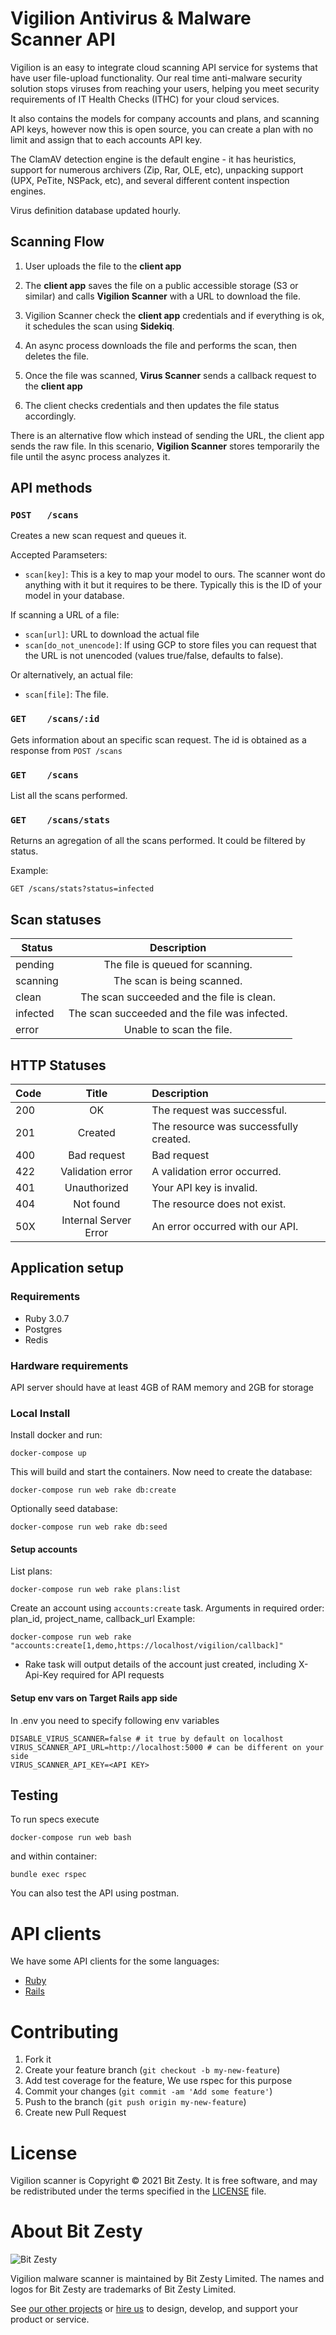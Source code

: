 # Vigilion Antivirus & Malware Scanner API

Vigilion is an easy to integrate cloud scanning API service for systems that have user file-upload functionality. Our real time anti-malware security solution stops viruses from reaching your users, helping you meet security requirements of IT Health Checks (ITHC) for your cloud services.

It also contains the models for company accounts and plans, and scanning API keys, however now this is open source, you can create a plan with no limit and assign that to each accounts API key.

The ClamAV detection engine is the default engine - it has heuristics, support for numerous archivers (Zip, Rar, OLE, etc), unpacking support (UPX, PeTite, NSPack, etc), and several different content inspection engines.

Virus definition database updated hourly.

## Scanning Flow

1) User uploads the file to the **client app**

2) The **client app** saves the file on a public accessible
storage (S3 or similar) and calls **Vigilion Scanner** with a
URL to download the file.

3) Vigilion Scanner check the **client app** credentials and if
everything is ok, it schedules the scan using **Sidekiq**.

4) An async process downloads the file and performs the scan, then deletes the file.

5) Once the file was scanned, **Virus Scanner** sends a
callback request to the **client app**

6) The client checks credentials and then updates the file
status accordingly.

There is an alternative flow which instead of sending the URL,
the client app sends the raw file.
In this scenario, **Vigilion Scanner** stores temporarily the
file until the async process analyzes it.

## API methods

### `POST   /scans`
Creates a new scan request and queues it.

Accepted Paramseters:
* `scan[key]`: This is a key to map your model to ours.
The scanner wont do anything with it but it requires to be there. Typically this is the ID of your model in your database.

If scanning a URL of a file:
* `scan[url]`: URL to download the actual file
* `scan[do_not_unencode]`: If using GCP to store files you can request that the URL is not unencoded (values true/false, defaults to false).

Or alternatively, an actual file:
* `scan[file]`: The file.

### `GET    /scans/:id`
Gets information about an specific scan request.
The id is obtained as a response from `POST /scans`

### `GET    /scans`
List all the scans performed.

### `GET    /scans/stats`
Returns an agregation of all the scans performed.
It could be filtered by status.

Example:

```
GET /scans/stats?status=infected
```

## Scan statuses
| Status | Description|
| ------ |:---------------------:|
| pending| The file is queued for scanning.|
| scanning| The scan is being scanned.|
| clean| The scan succeeded and the file is clean.|
| infected| The scan succeeded and the file was infected.|
| error| Unable to scan the file.|

## HTTP Statuses


|Code |	Title                 |	Description                            |
| --- |:---------------------:| :--------------------------------------|
|200  |	OK                    |	The request was successful.            |
|201  |	Created               |	The resource was successfully created. |
|400  |	Bad request           |	Bad request                            |
|422  |	Validation error      |	A validation error occurred.           |
|401  |	Unauthorized          |	Your API key is invalid.               |
|404  |	Not found             |	The resource does not exist.           |
|50X  |	Internal Server Error |	An error occurred with our API.        |


## Application setup

### Requirements

* Ruby 3.0.7
* Postgres
* Redis

### Hardware requirements

API server should have at least 4GB of RAM memory and 2GB for storage

### Local Install

Install docker and run:

    docker-compose up

This will build and start the containers. Now need to create the database:

    docker-compose run web rake db:create

Optionally seed database:

    docker-compose run web rake db:seed

#### Setup accounts

List plans:

    docker-compose run web rake plans:list

Create an account using `accounts:create` task. Arguments in required order: plan_id, project_name, callback_url
Example:

    docker-compose run web rake "accounts:create[1,demo,https://localhost/vigilion/callback]"

* Rake task will output details of the account just created, including X-Api-Key required for API requests

#### Setup env vars on Target Rails app side

In .env you need to specify following env variables
```
DISABLE_VIRUS_SCANNER=false # it true by default on localhost
VIRUS_SCANNER_API_URL=http://localhost:5000 # can be different on your side
VIRUS_SCANNER_API_KEY=<API KEY>
```

## Testing

To run specs execute

    docker-compose run web bash

and within container:

    bundle exec rspec

You can also test the API using postman.

# API clients
We have some API clients for the some languages:
* [Ruby](https://github.com/vigilion/vigilion-ruby)
* [Rails](https://github.com/vigilion/vigilion-rails)


# Contributing

1. Fork it
2. Create your feature branch (`git checkout -b my-new-feature`)
3. Add test coverage for the feature, We use rspec for this purpose
4. Commit your changes (`git commit -am 'Add some feature'`)
5. Push to the branch (`git push origin my-new-feature`)
6. Create new Pull Request

# License

Vigilion scanner is Copyright © 2021 Bit Zesty. It is free
software, and may be redistributed under the terms specified in the
[LICENSE] file.

[LICENSE]: https://github.com/bitzesty/vigilion-scanner/blob/main/LICENSE


# About Bit Zesty

![Bit Zesty](https://bitzesty.com/wp-content/uploads/2017/01/logo_dark.png)

Vigilion malware scanner is maintained by Bit Zesty Limited.
The names and logos for Bit Zesty are trademarks of Bit Zesty Limited.

See [our other projects](https://bitzesty.com/client-stories/) or
[hire us](https://bitzesty.com/contact/) to design, develop, and support your product or service.
